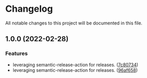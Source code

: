 # Changelog

All notable changes to this project will be documented in this file.

## 1.0.0 (2022-02-28)


### Features

* leveraging semantic-release-action for releases. ([7c80734](https://github.com/ksoclabs/terraform-azurerm-ksoc-connect/commit/7c80734bd18837c21b61d5ea0d9d65d5acf1aa7a))
* leveraging semantic-release-action for releases. ([96af658](https://github.com/ksoclabs/terraform-azurerm-ksoc-connect/commit/96af658306c81a5593d575973000ea9feba832ff))
